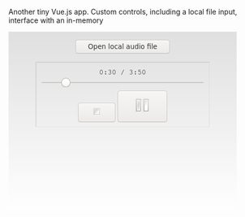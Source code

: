 
Another tiny Vue.js app. Custom controls, including a local file input, interface with an in-memory <audio> element.

![At page top, a long "open local audio file" button. Below it, a small inset player panel, containing a timestamp label, a slider, then a small stop button, and a large pause button beside it. The stop button and pause button only have graphic icons.](screenshot.png)
